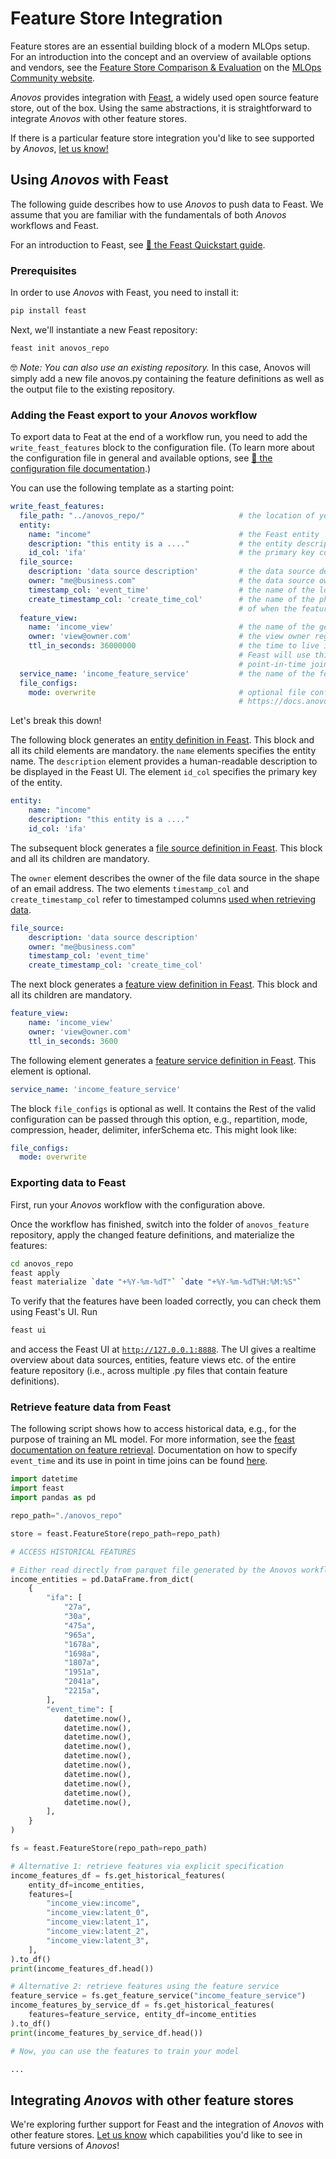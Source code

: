 # Feature Store Integration

Feature stores are an essential building block of a modern MLOps setup.
For an introduction into the concept and an overview of available options and vendors, see the
[Feature Store Comparison & Evaluation](https://mlops.community/learn/feature-store/)
on the [MLOps Community website](https://mlops.community/).

_Anovos_ provides integration with [Feast](https://www.feast.dev), a widely used open source feature store,
out of the box.
Using the same abstractions, it is straightforward to integrate _Anovos_ with other feature stores.

If there is a particular feature store integration you'd like to see supported by _Anovos_,
[let us know!](../community/communication.md)

## Using _Anovos_ with Feast

The following guide describes how to use _Anovos_ to push data to Feast.
We assume that you are familiar with the fundamentals of both _Anovos_ workflows and Feast.

For an introduction to Feast, see [📖 the Feast Quickstart guide](https://docs.feast.dev/getting-started/quickstart).

### Prerequisites

In order to use _Anovos_ with Feast, you need to install it:

```bash
pip install feast
```

Next, we'll instantiate a new Feast repository:

```bash
feast init anovos_repo
```

🤓  _Note: You can also use an existing repository._
In this case, Anovos will simply add a new file anovos.py containing the feature definitions as well as the
output file to the existing repository.

### Adding the Feast export to your _Anovos_ workflow

To export data to Feat at the end of a workflow run, you need to add the `write_feast_features` block
to the configuration file. (To learn more about the configuration file in general and available options,
see [📖 the configuration file documentation](config_file.md).)

You can use the following template as a starting point:

```yaml
write_feast_features:
  file_path: "../anovos_repo/"                     # the location of your Feast repository
  entity:
    name: "income"                                 # the Feast entity
    description: "this entity is a ...."           # the entity description used by Feast
    id_col: 'ifa'                                  # the primary key column to identify this entity by
  file_source:
    description: 'data source description'         # the data source description used by Feast
    owner: "me@business.com"                       # the data source owner registered in Feast
    timestamp_col: 'event_time'                    # the name of the logical timestamp at which the feature was observed
    create_timestamp_col: 'create_time_col'        # the name of the physical timestamp (wallclock time)
                                                   # of when the feature value was computed
  feature_view:
    name: 'income_view'                            # the name of the generated feature view
    owner: 'view@owner.com'                        # the view owner registered in Feast
    ttl_in_seconds: 36000000                       # the time to live in seconds for features in this view.
                                                   # Feast will use this value to look backwards when performing
                                                   # point-in-time joins
  service_name: 'income_feature_service'           # the name of the feature service generated by the workflow
  file_configs:
    mode: overwrite                                # optional file config. For an example, see
                                                   # https://docs.anovos.ai/using-anovos/config_file.html#write_main
```

Let's break this down!

The following block generates an
[entity definition in Feast](https://docs.feast.dev/v/master/getting-started/concepts/entity).
This block and all its child elements are mandatory.
the `name` elements specifies the entity name. The `description` element provides a human-readable
description to be displayed
in the Feast UI. The element `id_col` specifies the primary key of the entity.

```yaml
entity:
    name: "income"
    description: "this entity is a ...."
    id_col: 'ifa'
```

The subsequent block generates a
[file source definition in Feast](https://docs.feast.dev/getting-started/concepts/data-source).
This block and all its children are mandatory.

The `owner` element describes the owner of the file data source in the shape of an email address.
The two elements `timestamp_col` and `create_timestamp_col` refer to timestamped columns
[used when retrieving data](https://docs.feast.dev/getting-started/concepts/point-in-time-joins).

```yaml
file_source:
    description: 'data source description'
    owner: "me@business.com"
    timestamp_col: 'event_time'
    create_timestamp_col: 'create_time_col'
```

The next block generates a
[feature view definition in Feast](https://docs.feast.dev/getting-started/concepts/feature-view).
This block and all its children are mandatory.

```yaml
feature_view:
    name: 'income_view'
    owner: 'view@owner.com'
    ttl_in_seconds: 3600
```

The following element generates a
[feature service definition in Feast](https://docs.feast.dev/getting-started/concepts/feature-retrieval).
This element is optional.

```yaml
service_name: 'income_feature_service'
```

The block `file_configs` is optional as well.
It contains the Rest of the valid configuration can be passed through this option, e.g.,
  repartition,  mode,  compression,  header,  delimiter,  inferSchema etc. This might look like:

```yaml
file_configs:
  mode: overwrite
```

### Exporting data to Feast

First, run your _Anovos_ workflow with the configuration above.

Once the workflow has finished, switch into the folder of `anovos_feature` repository,
apply the changed feature definitions, and materialize the features:

```bash
cd anovos_repo
feast apply
feast materialize `date "+%Y-%m-%dT"` `date "+%Y-%m-%dT%H:%M:%S"`
```

To verify that the features have been loaded correctly, you can check them using Feast's UI.
Run

```bash
feast ui
```

and access the Feast UI at [`http://127.0.0.1:8888`](http://127.0.0.1:8888).
The UI gives a realtime overview about data sources, entities, feature views etc. of the entire feature repository
(i.e., across multiple .py files that contain feature definitions).

### Retrieve feature data from Feast

The following script shows how to access historical data, e.g., for the purpose of training an ML model.
For more information, see the
[feast documentation on feature retrieval](https://docs.feast.dev/getting-started/concepts/feature-retrieval).
Documentation on how to specify `event_time` and its use in point in time joins can be found
[here](https://docs.feast.dev/getting-started/concepts/point-in-time-joins).

```python
import datetime
import feast
import pandas as pd

repo_path="./anovos_repo"

store = feast.FeatureStore(repo_path=repo_path)

# ACCESS HISTORICAL FEATURES

# Either read directly from parquet file generated by the Anovos workflow or generated manually
income_entities = pd.DataFrame.from_dict(
    {
        "ifa": [
            "27a",
            "30a",
            "475a",
            "965a",
            "1678a",
            "1698a",
            "1807a",
            "1951a",
            "2041a",
            "2215a",
        ],
        "event_time": [
            datetime.now(),
            datetime.now(),
            datetime.now(),
            datetime.now(),
            datetime.now(),
            datetime.now(),
            datetime.now(),
            datetime.now(),
            datetime.now(),
            datetime.now(),
        ],
    }
)

fs = feast.FeatureStore(repo_path=repo_path)

# Alternative 1: retrieve features via explicit specification
income_features_df = fs.get_historical_features(
    entity_df=income_entities,
    features=[
        "income_view:income",
        "income_view:latent_0",
        "income_view:latent_1",
        "income_view:latent_2",
        "income_view:latent_3",
    ],
).to_df()
print(income_features_df.head())

# Alternative 2: retrieve features using the feature service
feature_service = fs.get_feature_service("income_feature_service")
income_features_by_service_df = fs.get_historical_features(
    features=feature_service, entity_df=income_entities
).to_df()
print(income_features_by_service_df.head())

# Now, you can use the features to train your model

...
```

## Integrating _Anovos_ with other feature stores

We're exploring further support for Feast and the integration of _Anovos_ with other feature stores.
[Let us know](../community/communication.md) which capabilities you'd like to see in future versions of _Anovos_!
